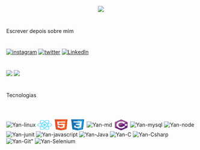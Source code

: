 <p align="center">
  <img src="https://readme-typing-svg.demolab.com?font=JetBrains+Mono&weight=900&size=28&pause=1000&color=29AEF7&width=435&lines=Yan+Henrique+Rios+G%C3%B3es+Santos">
</p>


#
<P aling="center">
  Escrever depois sobre mim
</P>

#
[![instagram](https://img.shields.io/badge/Instagram-E4405F?style=for-the-badge&logo=instagram&logoColor=white
)](https://www.linkedin.com/in/yan-henrique-3b11802b9/)
[![twitter](https://img.shields.io/badge/Twitter-1DA1F2?style=for-the-badge&logo=twitter&logoColor=white
)](https://www.linkedin.com/in/yan-henrique-3b11802b9/)
[![LinkedIn](https://img.shields.io/badge/LinkedIn-0A66C2?style=for-the-badge&logo=linkedin&logoColor=white)](https://www.linkedin.com/in/yan-henrique-3b11802b9/)

#
<div>
<img height ="180cm" src="https://github-readme-stats.vercel.app/api?username=YanGoes&show_icons=true&theme=dark"/>
<img height ="180cm" src="https://github-readme-stats.vercel.app/api/top-langs/?username=YanGoes&hide=html&theme=dark"/>
</div>

#
Tecnologias

#
<div style="display: inline_block"><br>
  <img align="center" alt= "Yan-linux" height="30" width="40" src="https://cdn.jsdelivr.net/gh/devicons/devicon@latest/icons/linux/linux-plain.svg">
  <img align="center" alt="Yan-React" height="30" width="40" src="https://raw.githubusercontent.com/devicons/devicon/master/icons/react/react-original.svg">
  <img align="center" alt="Yan-HTML" height="30" width="40" src="https://raw.githubusercontent.com/devicons/devicon/master/icons/html5/html5-original.svg">
  <img align="center" alt="Yan-CSS" height="30" width="40" src="https://raw.githubusercontent.com/devicons/devicon/master/icons/css3/css3-original.svg">
  <img align="center" alt="Yan-md" height="30" width="40" src="https://cdn.jsdelivr.net/gh/devicons/devicon@latest/icons/markdown/markdown-original.svg">
  <img align="center" alt="Yan-Csharp" height="30" width="40" src="https://raw.githubusercontent.com/devicons/devicon/master/icons/csharp/csharp-original.svg">
  <img align="center" alt="Yan-mysql" height="30" width="40" src="https://cdn.jsdelivr.net/gh/devicons/devicon@latest/icons/mysql/mysql-original.svg">
  <img align="center" alt="Yan-node" height="30" width="40" src="https://cdn.jsdelivr.net/gh/devicons/devicon@latest/icons/nodejs/nodejs-original.svg">
  <img align="center" alt="Yan-junit" height="30" width="40" src="https://cdn.jsdelivr.net/gh/devicons/devicon@latest/icons/junit/junit-plain.svg">
  <img align="center" alt="Yan-javascript" height="30" width="40" src="https://cdn.jsdelivr.net/gh/devicons/devicon@latest/icons/javascript/javascript-original.svg">
  <img align="center" alt="Yan-Java" height="30" width="40" src="https://cdn.jsdelivr.net/gh/devicons/devicon@latest/icons/java/java-original.svg">
  <img align="center" alt="Yan-C" height="30" width="40" src="https://cdn.jsdelivr.net/gh/devicons/devicon@latest/icons/c/c-original.svg">
  <img align="center" alt="Yan-Csharp" height="30" width="40" src="https://cdn.jsdelivr.net/gh/devicons/devicon@latest/icons/spring/spring-original.svg">
  <img align="center" alt=Yan-Git" height="30" width="40" src="https://cdn.jsdelivr.net/gh/devicons/devicon@latest/icons/git/git-original.svg">
  <img align="center" alt="Yan-Selenium" height="30" width="40" src="https://cdn.jsdelivr.net/gh/devicons/devicon@latest/icons/selenium/selenium-original.svg">

</div>
